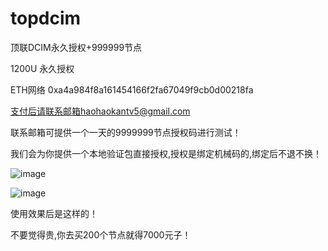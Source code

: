 # topdcim
顶联DCIM永久授权+999999节点

1200U 永久授权

ETH网络 0xa4a984f8a161454166f2fa67049f9cb0d00218fa

支付后请联系邮箱haohaokantv5@gmail.com

联系邮箱可提供一个一天的9999999节点授权码进行测试！

我们会为你提供一个本地验证包直接授权,授权是绑定机械码的,绑定后不退不换！

![image](https://github.com/user-attachments/assets/bb62b88e-821c-460d-b7c5-b18c2b5afeca)

![image](https://github.com/user-attachments/assets/d1704435-1761-4a49-891a-3c4a7f24bce0)

使用效果后是这样的！

不要觉得贵,你去买200个节点就得7000元子！




